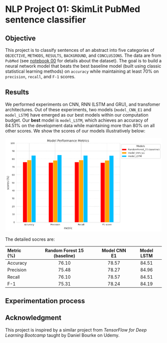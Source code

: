 # NLP Project 01: SkimLit PubMed sentence classifier

## Objective

This project is to classify sentences of an abstract into five categories of `OBJECTIVE`, `METHODS`, `RESULTS`, `BACKGROUND`, and `CONCLUSIONS`. The data are from `PubMed` (see [notebook 00](https://github.com/ZYWZong/ML_Practice_Projects/blob/e60a659556b3f231576d4f5c81e0fd0e491ba57e/SkimLit_project_practice/SkimLit_data_preprocessing_and_baseline_model_00.ipynb) for details about the dataset). The goal is to build a neural network model that beats the best baseline model (built using classic statistical learning methods) on `accuracy` while maintaining at least $70$% on `precision`, `recall`, and `F-1` scores.

## Results

We performed experiments on CNN, RNN (LSTM and GRU), and transfomer architectures. Out of these experiments, two models (`model_CNN_E1` and `model_LSTM`) have emerged as our best models within our computation budget. Our **best** model is `model_LSTM`, which achieves an accuracy of $84.51\%$ on the development data while maintaining more than $80\%$ on all other scores. We show the scores of our models illustratively below:

![pictures/image.png](https://github.com/ZYWZong/ML_Practice_Projects/blob/188da79bbd0e4a33c56bd5d794f26b6b506737b7/SkimLit_project_practice/SkimLit_results_raw/Result_scores.png)

The detailed socres are:

| Metric (%)  | Random Forest 15 (baseline) | Model CNN E1 | Model LSTM |
| :-------- | :-------: | :-------: | :-------: |
| Accuracy  | 76.10     | 78.57     | 84.51     |
| Precision | 75.48     | 78.27     | 84.96     |
| Recall    | 76.10     | 78.57     | 84.51     |
| F-1       | 75.31     | 78.24     | 84.19     |

## Experimentation process



## Acknowledgment

This project is inspired by a similar project from *TensorFlow for Deep Learning Bootcamp* taught by Daniel Bourke on Udemy.


